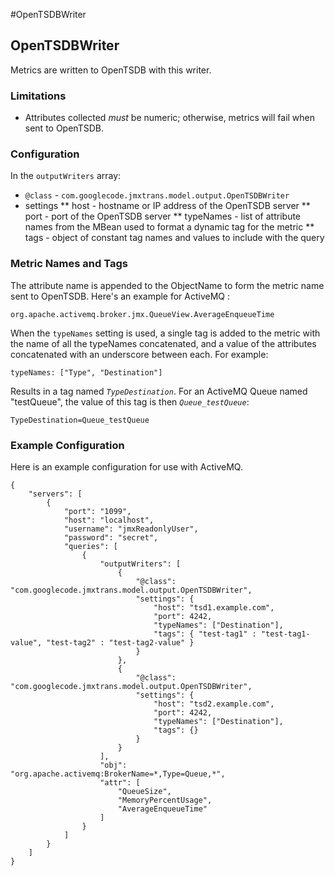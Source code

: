 #OpenTSDBWriter

## OpenTSDBWriter

Metrics are written to OpenTSDB with this writer.

### Limitations

* Attributes collected *must* be numeric; otherwise, metrics will fail when sent to OpenTSDB.


### Configuration

In the ```outputWriters``` array:

* ```@class``` - ```com.googlecode.jmxtrans.model.output.OpenTSDBWriter```
* settings
** host - hostname or IP address of the OpenTSDB server
** port - port of the OpenTSDB server
** typeNames - list of attribute names from the MBean used to format a dynamic tag for the metric
** tags - object of constant tag names and values to include with the query


### Metric Names and Tags

The attribute name is appended to the ObjectName to form the metric name sent to OpenTSDB.
Here's an example for ActiveMQ :

```
org.apache.activemq.broker.jmx.QueueView.AverageEnqueueTime
```

When the ```typeNames``` setting is used, a single tag is added to the metric with the name of all the typeNames concatenated, and a value of the attributes concatenated with an underscore between each.  For example:

```
typeNames: ["Type", "Destination"]
```

Results in a tag named *```TypeDestination```*.  For an ActiveMQ Queue named "testQueue", the value of this tag is then *```Queue_testQueue```*:


```
TypeDestination=Queue_testQueue
```



### Example Configuration

Here is an example configuration for use with ActiveMQ.

```
{
    "servers": [
        {
            "port": "1099",
            "host": "localhost",
            "username": "jmxReadonlyUser",
            "password": "secret",
            "queries": [
                {
                    "outputWriters": [
                        {
                            "@class": "com.googlecode.jmxtrans.model.output.OpenTSDBWriter",
                            "settings": {
                                "host": "tsd1.example.com",
                                "port": 4242,
                                "typeNames": ["Destination"],
                                "tags": { "test-tag1" : "test-tag1-value", "test-tag2" : "test-tag2-value" }
                            }
                        },
                        {
                            "@class": "com.googlecode.jmxtrans.model.output.OpenTSDBWriter",
                            "settings": {
                                "host": "tsd2.example.com",
                                "port": 4242,
                                "typeNames": ["Destination"],
                                "tags": {}
                            }
                        }
                    ],
                    "obj": "org.apache.activemq:BrokerName=*,Type=Queue,*",
                    "attr": [
                        "QueueSize",
                        "MemoryPercentUsage",
                        "AverageEnqueueTime"
                    ]
                }
            ]
        }
    ]
}
```
